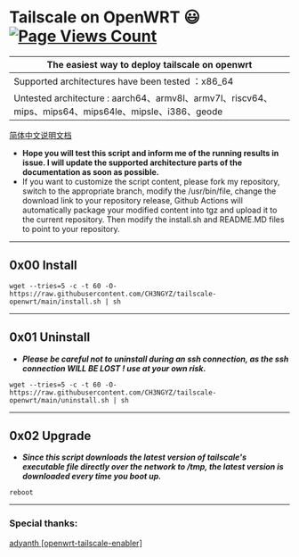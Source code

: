 # Tailscale on OpenWRT :smiley: [![Page Views Count](https://badges.toozhao.com/badges/01GZWH4F36G14VWXT8RP9KRCYV/green.svg)](https://badges.toozhao.com/stats/01GZWH4F36G14VWXT8RP9KRCYV)

|  The easiest way to deploy tailscale on openwrt |
| ------------ |
|  Supported architectures have been tested ：x86_64 |
|  Untested architecture : aarch64、armv8l、armv7l、riscv64、mips、mips64、mips64le、mipsle、i386、geode |

[简体中文说明文档](https://github.com/CH3NGYZ/tailscale-openwrt/tree/main/README_zh-cn.md)
- **Hope you will test this script and inform me of the running results in issue. I will update the supported architecture parts of the documentation as soon as possible.**
- If you want to customize the script content, please fork my repository, switch to the appropriate branch, modify the /usr/bin/file, change the download link to your repository release, Github Actions will automatically package your modified content into tgz and upload it to the current repository. Then modify the install.sh and README.MD files to point to your repository.
------------

## 0x00 Install
```
wget --tries=5 -c -t 60 -O- https://raw.githubusercontent.com/CH3NGYZ/tailscale-openwrt/main/install.sh | sh
```

------------

## 0x01 Uninstall
- ***Please be careful not to uninstall during an ssh connection, as the ssh connection WILL BE LOST ! use at your own risk.***

```
wget --tries=5 -c -t 60 -O- https://raw.githubusercontent.com/CH3NGYZ/tailscale-openwrt/main/uninstall.sh | sh
```
------------
## 0x02 Upgrade
- ***Since this script downloads the latest version of tailscale's executable file directly over the network to /tmp, the latest version is downloaded every time you boot up.***
```
reboot
```
------------
### Special thanks:
[adyanth [openwrt-tailscale-enabler]](https://github.com/adyanth/openwrt-tailscale-enabler) 
